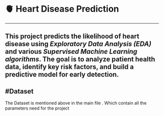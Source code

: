 # 🫀 Heart Disease Prediction<br>

---
This project predicts the likelihood of heart disease using *Exploratory Data Analysis (EDA)* and various *Supervised Machine Learning algorithms*. The goal is to analyze patient health data, identify key risk factors, and build a predictive model for early detection.<br>
 ---
#Dataset<br>
---
The Dataset is mentioned above in the main file . Which contain all the parameters need for the project<br>
